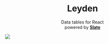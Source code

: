 <h1 align="center">
    Leyden
</h1>

<p align="center">
    Data tables for React<br />
    powered by <a href="https://github.com/ianstormtaylor/slate"><strong>Slate</strong></a>
</p>

![](https://github.com/1build/leyden/workflows/Lint/badge.svg)
